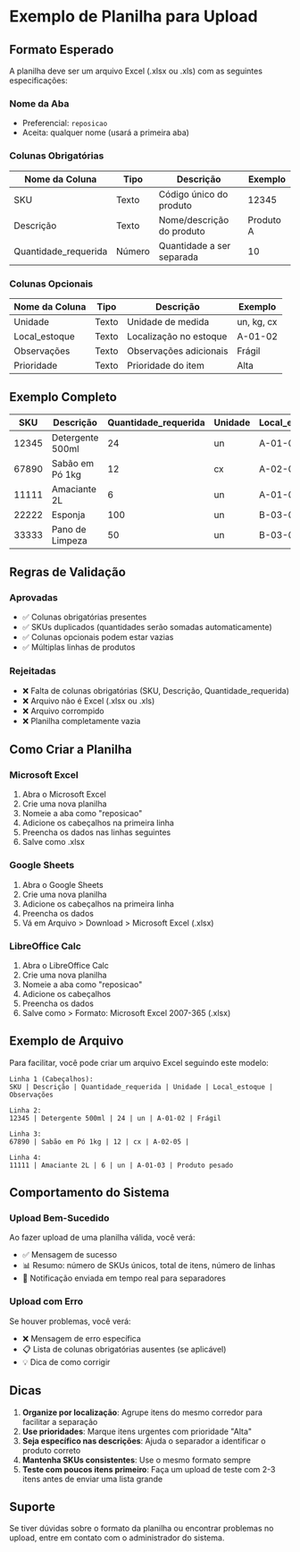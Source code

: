 # Exemplo de Planilha para Upload

## Formato Esperado

A planilha deve ser um arquivo Excel (.xlsx ou .xls) com as seguintes especificações:

### Nome da Aba
- Preferencial: `reposicao`
- Aceita: qualquer nome (usará a primeira aba)

### Colunas Obrigatórias

| Nome da Coluna       | Tipo    | Descrição                          | Exemplo    |
|----------------------|---------|-------------------------------------|------------|
| SKU                  | Texto   | Código único do produto             | 12345      |
| Descrição            | Texto   | Nome/descrição do produto           | Produto A  |
| Quantidade_requerida | Número  | Quantidade a ser separada           | 10         |

### Colunas Opcionais

| Nome da Coluna       | Tipo    | Descrição                          | Exemplo       |
|----------------------|---------|-------------------------------------|---------------|
| Unidade              | Texto   | Unidade de medida                   | un, kg, cx    |
| Local_estoque        | Texto   | Localização no estoque              | A-01-02       |
| Observações          | Texto   | Observações adicionais              | Frágil        |
| Prioridade           | Texto   | Prioridade do item                  | Alta          |

## Exemplo Completo

| SKU   | Descrição          | Quantidade_requerida | Unidade | Local_estoque | Observações    |
|-------|--------------------|---------------------|---------|---------------|----------------|
| 12345 | Detergente 500ml   | 24                  | un      | A-01-02       | Frágil         |
| 67890 | Sabão em Pó 1kg    | 12                  | cx      | A-02-05       |                |
| 11111 | Amaciante 2L       | 6                   | un      | A-01-03       | Produto pesado |
| 22222 | Esponja            | 100                 | un      | B-03-01       |                |
| 33333 | Pano de Limpeza    | 50                  | un      | B-03-02       |                |

## Regras de Validação

### Aprovadas
- ✅ Colunas obrigatórias presentes
- ✅ SKUs duplicados (quantidades serão somadas automaticamente)
- ✅ Colunas opcionais podem estar vazias
- ✅ Múltiplas linhas de produtos

### Rejeitadas
- ❌ Falta de colunas obrigatórias (SKU, Descrição, Quantidade_requerida)
- ❌ Arquivo não é Excel (.xlsx ou .xls)
- ❌ Arquivo corrompido
- ❌ Planilha completamente vazia

## Como Criar a Planilha

### Microsoft Excel
1. Abra o Microsoft Excel
2. Crie uma nova planilha
3. Nomeie a aba como "reposicao"
4. Adicione os cabeçalhos na primeira linha
5. Preencha os dados nas linhas seguintes
6. Salve como .xlsx

### Google Sheets
1. Abra o Google Sheets
2. Crie uma nova planilha
3. Adicione os cabeçalhos na primeira linha
4. Preencha os dados
5. Vá em Arquivo > Download > Microsoft Excel (.xlsx)

### LibreOffice Calc
1. Abra o LibreOffice Calc
2. Crie uma nova planilha
3. Nomeie a aba como "reposicao"
4. Adicione os cabeçalhos
5. Preencha os dados
6. Salve como > Formato: Microsoft Excel 2007-365 (.xlsx)

## Exemplo de Arquivo

Para facilitar, você pode criar um arquivo Excel seguindo este modelo:

```
Linha 1 (Cabeçalhos):
SKU | Descrição | Quantidade_requerida | Unidade | Local_estoque | Observações

Linha 2:
12345 | Detergente 500ml | 24 | un | A-01-02 | Frágil

Linha 3:
67890 | Sabão em Pó 1kg | 12 | cx | A-02-05 |

Linha 4:
11111 | Amaciante 2L | 6 | un | A-01-03 | Produto pesado
```

## Comportamento do Sistema

### Upload Bem-Sucedido
Ao fazer upload de uma planilha válida, você verá:
- ✅ Mensagem de sucesso
- 📊 Resumo: número de SKUs únicos, total de itens, número de linhas
- 🔔 Notificação enviada em tempo real para separadores

### Upload com Erro
Se houver problemas, você verá:
- ❌ Mensagem de erro específica
- 📋 Lista de colunas obrigatórias ausentes (se aplicável)
- 💡 Dica de como corrigir

## Dicas

1. **Organize por localização**: Agrupe itens do mesmo corredor para facilitar a separação
2. **Use prioridades**: Marque itens urgentes com prioridade "Alta"
3. **Seja específico nas descrições**: Ajuda o separador a identificar o produto correto
4. **Mantenha SKUs consistentes**: Use o mesmo formato sempre
5. **Teste com poucos itens primeiro**: Faça um upload de teste com 2-3 itens antes de enviar uma lista grande

## Suporte

Se tiver dúvidas sobre o formato da planilha ou encontrar problemas no upload, entre em contato com o administrador do sistema.
